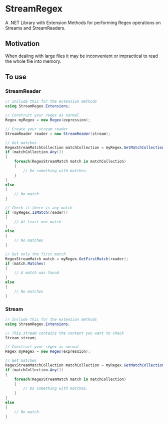 # StreamRegex
A .NET Library with Extension Methods for performing Regex operations on Streams and StreamReaders.

## Motivation

When dealing with large files it may be inconvenient or impractical to read the whole file into memory.

## To use

### StreamReader
```csharp
// Include this for the extension methods
using StreamRegex.Extensions;

// Construct your regex as normal
Regex myRegex = new Regex(expression);

// Create your stream reader
StreamReader reader = new StreamReader(stream);

// Get matches
RegexStreamMatchCollection matchCollection = myRegex.GetMatchCollection(reader);
if (matchCollection.Any())
{
    foreach(RegexStreamMatch match in matchCollection)
    {
        // Do something with matches.
    }
}
else
{
    // No match
}

// Check if there is any match
if (myRegex.IsMatch(reader))
{
    // At least one match
}
else
{
    // No matches
}

// Get only the first match
RegexStreamMatch match = myRegex.GetFirstMatch(reader);
if (match.Matches)
{
    // A match was found
}
else
{
    // No matches
}

```

### Stream
```csharp
// Include this for the extension methods
using StreamRegex.Extensions;

// This stream contains the content you want to check
Stream stream;

// Construct your regex as normal
Regex myRegex = new Regex(expression);

// Get matches
RegexStreamMatchCollection matchCollection = myRegex.GetMatchCollection(stream);
if (matchCollection.Any())
{
    foreach(RegexStreamMatch match in matchCollection)
    {
        // Do something with matches.
    }
}
else
{
    // No match
}
```
